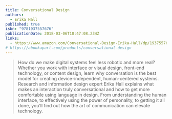 ```yaml
---
title: Conversational Design
authors:
  - Erika Hall
published: true
isbn: "9781937557676"
publicationDate: 2018-03-06T18:47:08.234Z
links:
  - https://www.amazon.com/Conversational-Design-Erika-Hall/dp/1937557677/
# https://abookapart.com/products/conversational-design
---
```


> How do we make digital systems feel less robotic and more real? Whether you work with interface or visual design, front-end technology, or content design, learn why conversation is the best model for creating device-independent, human-centered systems. Research and information design expert Erika Hall explains what makes an interaction truly conversational and how to get more comfortable using language in design. From understanding the human interface, to effectively using the power of personality, to getting it all done, you’ll find out how the art of communication can elevate technology.
